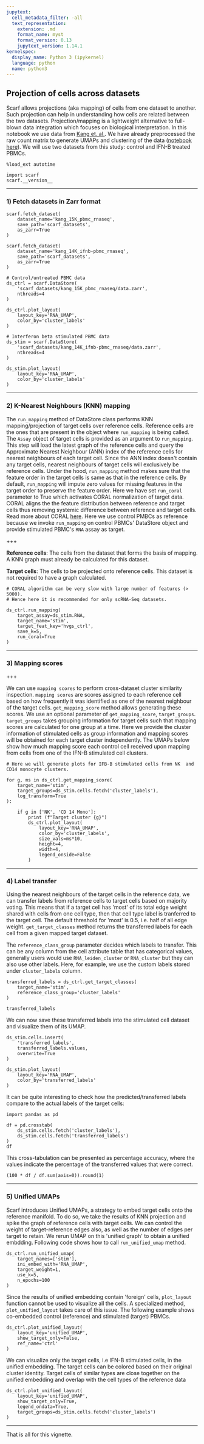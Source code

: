 ```yaml
---
jupytext:
  cell_metadata_filter: -all
  text_representation:
    extension: .md
    format_name: myst
    format_version: 0.13
    jupytext_version: 1.14.1
kernelspec:
  display_name: Python 3 (ipykernel)
  language: python
  name: python3
---
```


## Projection of cells across datasets

Scarf allows projections (aka mapping) of cells from one dataset to another. Such projection can help in  understanding how cells are related between the two datasets. Projection/mapping is a lightweight alternative to full-blown data integration which focuses on biological interpretation. In this notebook we use data from [Kang et. al.](https://www.nature.com/articles/nbt.4042). We have already preprocessed the raw count matrix to generate UMAPs and clustering of the data ([notebook here](https://github.com/parashardhapola/scarf_vignettes/blob/main/kang_et_al_processing.ipynb)). We will use two datasets from this study: control and IFN-B treated PBMCs.

```{code-cell} ipython3
%load_ext autotime

import scarf
scarf.__version__
```

---
### 1) Fetch datasets in Zarr format

```{code-cell} ipython3
scarf.fetch_dataset(
    dataset_name='kang_15K_pbmc_rnaseq',
    save_path='scarf_datasets',
    as_zarr=True
)

scarf.fetch_dataset(
    dataset_name='kang_14K_ifnb-pbmc_rnaseq',
    save_path='scarf_datasets',
    as_zarr=True
)
```

```{code-cell} ipython3
# Control/untreated PBMC data
ds_ctrl = scarf.DataStore(
    'scarf_datasets/kang_15K_pbmc_rnaseq/data.zarr',
    nthreads=4
)

ds_ctrl.plot_layout(
    layout_key='RNA_UMAP',
    color_by='cluster_labels'
)
```

```{code-cell} ipython3
# Interferon beta stimulated PBMC data
ds_stim = scarf.DataStore(
    'scarf_datasets/kang_14K_ifnb-pbmc_rnaseq/data.zarr',
    nthreads=4
)

ds_stim.plot_layout(
    layout_key='RNA_UMAP',
    color_by='cluster_labels'
)
```

---
### 2) K-Nearest Neighbours (KNN) mapping

The ``run_mapping`` method of DataStore class performs KNN mapping/projection of target cells over reference cells. Reference cells are the ones that are present in the object where `run_mapping` is being called. The `Assay` object of target cells is provided as an argument to `run_mapping`. This step will load the latest graph of the reference cells and query the Approximate Nearest Neighbour (ANN) index of the reference cells for nearest neighbours of each target cell. Since the ANN index doesn't contain any target cells, nearest neighbours of target cells will exclusively be reference cells. Under the hood, `run_mapping` method makes sure that the feature order in the target cells is same as that in the reference cells. By default, `run_mapping` will impute zero values for missing features in the target order to preserve the feature order. Here we have set `run_coral` parameter to True which activates CORAL normalization of target data. CORAL aligns the the feature distribution between reference and target cells thus removing systemic difference between reference and target cells. Read more about CORAL [here](https://arxiv.org/pdf/1612.01939.pdf). Here we use control PMBCs as reference because we invoke `run_mapping` on control PBMCs' DataStore object and provide stimulated PBMC's `RNA` assay as target.

+++

<div class="alert alert-block alert-info">
<p>
   <b>Reference cells</b>: The cells from the dataset that forms the basis of mapping. A KNN graph must already be calculated for this dataset.
</p>
<p>
    <b>Target cells</b>: The cells to be projected onto reference cells. This dataset is not required to have a graph calculated.
</p>
</div>

```{code-cell} ipython3
# CORAL algorithm can be very slow with large number of features (> 5000).
# Hence here it is recommended for only scRNA-Seq datasets.

ds_ctrl.run_mapping(
    target_assay=ds_stim.RNA,
    target_name='stim',
    target_feat_key='hvgs_ctrl',
    save_k=5, 
    run_coral=True
)
```

---
### 3) Mapping scores

+++

We can use `mapping scores` to perform cross-dataset cluster similarity inspection. `mapping scores` are scores assigned to each reference cell based on how frequently it was identified as one of the nearest neighbour of the target cells. ``get_mapping_score`` method allows generating these scores. We use an optional parameter of `get_mapping_score`, `target_groups`. `target_groups` takes grouping information for target cells such that mapping scores are calculated for one group at a time. Here we provide the cluster information of stimulated cells as group information and mapping scores will be obtained for each target cluster independently. The UMAPs below show how much mapping score each control cell received upon mapping from cells from one of the IFN-B stimulated cell clusters.

```{code-cell} ipython3
# Here we will generate plots for IFB-B stimulated cells from NK  and CD14 monocyte clusters.

for g, ms in ds_ctrl.get_mapping_score(
    target_name='stim',
    target_groups=ds_stim.cells.fetch('cluster_labels'),
    log_transform=True
):
    
    if g in ['NK', 'CD 14 Mono']:
        print (f"Target cluster {g}")
        ds_ctrl.plot_layout(
            layout_key='RNA_UMAP',
            color_by='cluster_labels',
            size_vals=ms*10,
            height=4, 
            width=4,
            legend_onside=False
        )
```

---
### 4) Label transfer

Using the nearest neighbours of the target cells in the reference data, we can transfer labels from reference cells to target cells based on majority voting. This means that if a target cell has 'most' of its total edge weight shared with cells from one cell type, then that cell type label is tranferred to the target cell. The default threshold for 'most' is 0.5, i.e. half of all edge weight. `get_target_classes` method returns the transferred labels for each cell from a given mapped target dataset.

The `reference_class_group` parameter decides which labels to transfer. This can be any column from the cell attribute table that has categorical values, generally users would use `RNA_leiden_cluster` or `RNA_cluster` but they can also use other labels. Here, for example, we use the custom labels stored under `cluster_labels` column.

```{code-cell} ipython3
transferred_labels = ds_ctrl.get_target_classes(
    target_name='stim',
    reference_class_group='cluster_labels'
)

transferred_labels
```

We can now save these transferred labels into the stimulated cell dataset and visualize them of its UMAP.

```{code-cell} ipython3
ds_stim.cells.insert(
    'transferred_labels',
    transferred_labels.values,
    overwrite=True
)
```

```{code-cell} ipython3
ds_stim.plot_layout(
    layout_key='RNA_UMAP',
    color_by='transferred_labels'
)
```

It can be quite interesting to check how the predicted/transferred labels compare to the actual labels of the target cells:

```{code-cell} ipython3
import pandas as pd

df = pd.crosstab(
    ds_stim.cells.fetch('cluster_labels'),
    ds_stim.cells.fetch('transferred_labels')
)
df
```

This cross-tabulation can be presented as percentage accuracy, where the values indicate the percentage of the transferred values that were correct.

```{code-cell} ipython3
(100 * df / df.sum(axis=0)).round(1)
```

---
### 5) Unified UMAPs

Scarf introduces Unified UMAPs, a strategy to embed target cells onto the reference manifold. To do so, we take the results of KNN projection and spike the graph of reference cells with target cells. We can control the weight of target-reference edges also, as well as the number of edges per target to retain. We rerun UMAP on this 'unified graph' to obtain a unified embdding. Following code shows how to call `run_unified_umap` method.

```{code-cell} ipython3
ds_ctrl.run_unified_umap(
    target_names=['stim'],
    ini_embed_with='RNA_UMAP',
    target_weight=1,
    use_k=5,
    n_epochs=100
)
```

Since the results of unified embedding contain 'foreign' cells, `plot_layout` function cannot be used to visualize all the cells. A specialized method, `plot_unified_layout` takes care of this issue. The following example shows co-embedded control (reference) and stimulated  (target) PBMCs.

```{code-cell} ipython3
ds_ctrl.plot_unified_layout(
    layout_key='unified_UMAP',
    show_target_only=False,
    ref_name='ctrl'
)
```

We can visualize only the target cells, i.e IFN-B stimulated cells, in the unified embedding. The target cells can be colored based on their original cluster identity. Target cells of similar types are close together on the unified embedding and overlap with the cell types of the reference data

```{code-cell} ipython3
ds_ctrl.plot_unified_layout(
    layout_key='unified_UMAP',
    show_target_only=True, 
    legend_ondata=True,
    target_groups=ds_stim.cells.fetch('cluster_labels')
)
```

---
That is all for this vignette.
